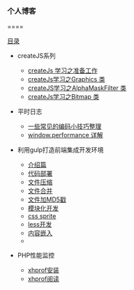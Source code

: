 ### 个人博客
====


[目录]( https://fredshare.github.com/blog/)

* createJS系列
    * [createJs 学习之准备工作](https://github.com/fredshare/blog/issues/1)
    * [createJs学习之Graphics 类](https://github.com/fredshare/blog/issues/2)
    * [createJS学习之AlphaMaskFilter 类](https://github.com/fredshare/blog/issues/3)
    * [createJs学习之Bitmap 类](https://github.com/fredshare/blog/issues/4)

* 平时日志
    * [一些常见的编码小技巧整理](https://github.com/fredshare/blog/issues/8)
    * [window.performance 详解](https://github.com/fredshare/blog/issues/5)

* 利用gulp打造前端集成开发环境
    * [介绍篇](https://github.com/fredshare/blog/issues/9)
    * [代码部署](https://github.com/fredshare/blog/issues/10)
    * [文件压缩](https://github.com/fredshare/blog/issues/11)
    * [文件合并](https://github.com/fredshare/blog/issues/12)
    * [文件加MD5戳](https://github.com/fredshare/blog/issues/13)
    * [模块化开发](https://github.com/fredshare/blog/issues/14)
    * [css sprite](https://github.com/fredshare/blog/issues/15)
    * [less开发](https://github.com/fredshare/blog/issues/16)
    * [内容嵌入](https://github.com/fredshare/blog/issues/17)
    * 

* PHP性能监控
    * [xhprof安装](https://github.com/fredshare/blog/issues/18)
    * [xhprof阅读](https://github.com/fredshare/blog/issues/19)
